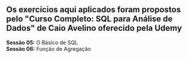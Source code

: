 ## **Os exercícios aqui aplicados foram propostos pelo "Curso Completo: SQL para Análise de Dados" de Caio Avelino oferecido pela Udemy**

**Sessão 05:** O Básico de SQL <br />
**Sessão 06:** Função de Agregação <br />

